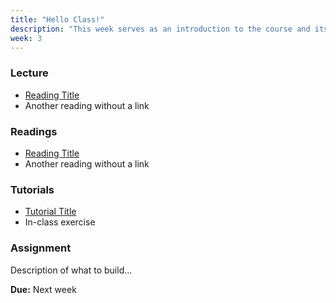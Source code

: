 ```yaml
---
title: "Hello Class!"
description: "This week serves as an introduction to the course and its objectives."
week: 3
---
```


### Lecture

- [Reading Title](https://example.com)
- Another reading without a link

### Readings

- [Reading Title](https://example.com)
- Another reading without a link

### Tutorials

- [Tutorial Title](https://example.com)
- In-class exercise

### Assignment

Description of what to build...

**Due:** Next week

